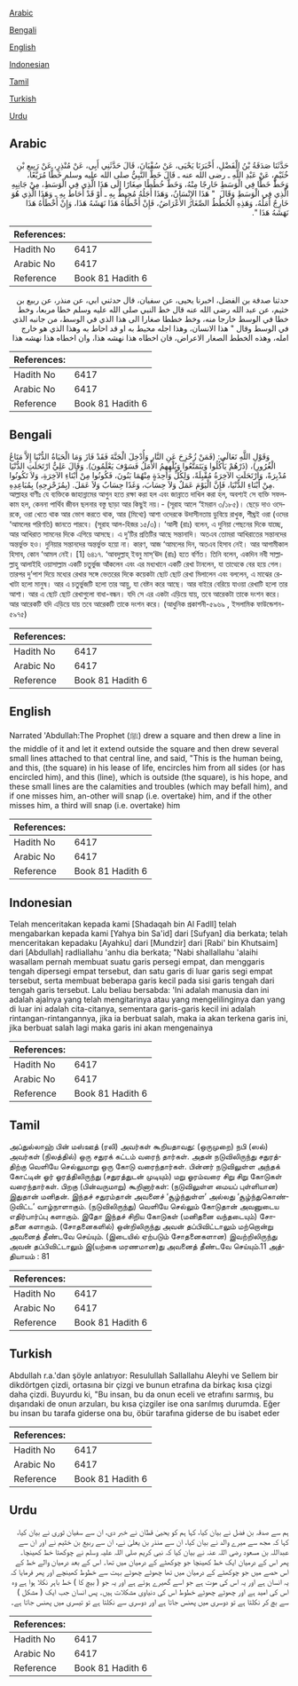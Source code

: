 [Arabic](#arabic)

[Bengali](#bengali)

[English](#english)

[Indonesian](#indonesian)

[Tamil](#tamil)

[Turkish](#turkish)

[Urdu](#urdu)

## Arabic


<div dir="rtl" lang="ar" style={{fontSize:'larger',backgroundColor:'#f8f9fa',padding:20}}>
حَدَّثَنَا صَدَقَةُ بْنُ الْفَضْلِ، أَخْبَرَنَا يَحْيَى، عَنْ سُفْيَانَ، قَالَ حَدَّثَنِي أَبِي، عَنْ مُنْذِرٍ، عَنْ رَبِيعِ بْنِ خُثَيْمٍ، عَنْ عَبْدِ اللَّهِ ـ رضى الله عنه ـ قَالَ خَطَّ النَّبِيُّ صلى الله عليه وسلم خَطًّا مُرَبَّعًا، وَخَطَّ خَطًّا فِي الْوَسَطِ خَارِجًا مِنْهُ، وَخَطَّ خُطُطًا صِغَارًا إِلَى هَذَا الَّذِي فِي الْوَسَطِ، مِنْ جَانِبِهِ الَّذِي فِي الْوَسَطِ وَقَالَ ‏ "‏ هَذَا الإِنْسَانُ، وَهَذَا أَجَلُهُ مُحِيطٌ بِهِ ـ أَوْ قَدْ أَحَاطَ بِهِ ـ وَهَذَا الَّذِي هُوَ خَارِجٌ أَمَلُهُ، وَهَذِهِ الْخُطُطُ الصِّغَارُ الأَعْرَاضُ، فَإِنْ أَخْطَأَهُ هَذَا نَهَشَهُ هَذَا، وَإِنْ أَخْطَأَهُ هَذَا نَهَشَهُ هَذَا ‏"‏‏.‏
</div>
<div style={{backgroundColor:'#f8f9fa',padding:20, marginBottom: 10}}><table> <thead> <tr> <th>References:</th> <th></th> </tr> </thead> <tbody><tr><td>Hadith No</td><td>6417</td></tr><tr><td>Arabic No</td><td>6417</td></tr><tr><td>Reference</td><td>Book 81 Hadith 6</td></tr></tbody></table></div>


<div dir="rtl" lang="ar" style={{fontSize:'larger',backgroundColor:'#f8f9fa',padding:20}}>
حدثنا صدقة بن الفضل، اخبرنا يحيى، عن سفيان، قال حدثني ابي، عن منذر، عن ربيع بن خثيم، عن عبد الله رضى الله عنه قال خط النبي صلى الله عليه وسلم خطا مربعا، وخط خطا في الوسط خارجا منه، وخط خططا صغارا الى هذا الذي في الوسط، من جانبه الذي في الوسط وقال " هذا الانسان، وهذا اجله محيط به او قد احاط به وهذا الذي هو خارج امله، وهذه الخطط الصغار الاعراض، فان اخطاه هذا نهشه هذا، وان اخطاه هذا نهشه هذا
</div>
<div style={{backgroundColor:'#f8f9fa',padding:20, marginBottom: 10}}><table> <thead> <tr> <th>References:</th> <th></th> </tr> </thead> <tbody><tr><td>Hadith No</td><td>6417</td></tr><tr><td>Arabic No</td><td>6417</td></tr><tr><td>Reference</td><td>Book 81 Hadith 6</td></tr></tbody></table></div>

## Bengali


<div dir="ltr" lang="bn" style={{fontSize:'larger',backgroundColor:'#f8f9fa',padding:20}}>
وَقَوْلِ اللَّهِ تَعَالَى: (فَمَنْ زُحْزِحَ عَنِ النَّارِ وَأُدْخِلَ الْجَنَّةَ فَقَدْ فَازَ وَمَا الْحَيَاةُ الدُّنْيَا إِلاَّ مَتَاعُ الْغُرُورِ)، (ذَرْهُمْ يَأْكُلُوا وَيَتَمَتَّعُوا وَيُلْهِهِمُ الأَمَلُ فَسَوْفَ يَعْلَمُونَ). وَقَالَ عَلِيٌّ ارْتَحَلَتِ الدُّنْيَا مُدْبِرَةً، وَارْتَحَلَتِ الآخِرَةُ مُقْبِلَةً، وَلِكُلِّ وَاحِدَةٍ مِنْهُمَا بَنُونَ، فَكُونُوا مِنْ أَبْنَاءِ الآخِرَةِ، وَلاَ تَكُونُوا مِنْ أَبْنَاءِ الدُّنْيَا، فَإِنَّ الْيَوْمَ عَمَلٌ وَلاَ حِسَابَ، وَغَدًا حِسَابٌ وَلاَ عَمَلَ. (بِمُزَحْزِحِهِ) بِمُبَاعِدِهِ. আল্লাহর বাণীঃ যে ব্যক্তিকে জাহান্নামের আগুন হতে রক্ষা করা হল এবং জান্নাতে দাখিল করা হল, অবশ্যই সে ব্যক্তি সফলকাম হল, কেননা পার্থিব জীবন ছলনার বস্তু ছাড়া আর কিছুই নয়।- (সূরাহ আলে ‘ইমরান ৩/১৮৫)। ছেড়ে দাও ওদেরকে, ওরা খেতে থাক আর ভোগ করতে থাক, আর (মিথ্যে) আশা ওদেরকে উদাসীনতায় ডুবিয়ে রাখুক, শীঘ্রই ওরা (ওদের ‘আমলের পরিণতি) জানতে পারবে। (সূরাহ আল-হিজর ১৫/৩)। ‘আলী (রাঃ) বলেন, এ দুনিয়া পেছনের দিকে যাচ্ছে, আর আখিরাত সামনের দিকে এগিয়ে আসছে। এ দু’টির প্রতিটির আছে সন্তানাদি। অতএব তোমরা আখিরাতের সন্তানদের অন্তর্ভুক্ত হও। দুনিয়ার সন্তানদের অন্তর্ভুক্ত হয়ো না। কারণ, আজ ‘আমলের দিন, অতএব হিসাব নেই। আর আগামীকাল হিসাব, কোন ‘আমল নেই। [1] ৬৪১৭. ‘আবদুল্লাহ্ ইবনু মাস্‘ঊদ (রাঃ) হতে বর্ণিত। তিনি বলেন, একদিন নবী সাল্লাল্লাহু আলাইহি ওয়াসাল্লাম একটি চতুর্ভুজ আঁকলেন এবং এর মধ্যখানে একটি রেখা টানলেন, যা তাত্থেকে বের হয়ে গেল। তারপর দু’পাশ দিয়ে মধ্যের রেখার সঙ্গে ভেতরের দিকে কয়েকটা ছোট ছোট রেখা মিলালেন এবং বললেন, এ মাঝের রেখাটা হলো মানুষ। আর এ চতুর্ভুজটি হলো তার আয়ু, যা বেষ্টন করে আছে। আর বাইরে বেরিয়ে যাওয়া রেখাটি হলো তার আশা। আর এ ছোট ছোট রেখাগুলো বাধা-বন্ধন। যদি সে এর একটা এড়িয়ে যায়, তবে আরেকটা তাকে দংশন করে। আর আরেকটি যদি এড়িয়ে যায় তবে আরেকটি তাকে দংশন করে। (আধুনিক প্রকাশনী-৫৯৬৯ , ইসলামিক ফাউন্ডেশন- ৫৯৭৫)
</div>
<div style={{backgroundColor:'#f8f9fa',padding:20, marginBottom: 10}}><table> <thead> <tr> <th>References:</th> <th></th> </tr> </thead> <tbody><tr><td>Hadith No</td><td>6417</td></tr><tr><td>Arabic No</td><td>6417</td></tr><tr><td>Reference</td><td>Book 81 Hadith 6</td></tr></tbody></table></div>

## English


<div dir="ltr" lang="en" style={{fontSize:'larger',backgroundColor:'#f8f9fa',padding:20}}>
Narrated 'Abdullah:The Prophet (ﷺ) drew a square and then drew a line in the middle of it and let it extend outside the square and then drew several small lines attached to that central line, and said, "This is the human being, and this, (the square) in his lease of life, encircles him from all sides (or has encircled him), and this (line), which is outside (the square), is his hope, and these small lines are the calamities and troubles (which may befall him), and if one misses him, an-other will snap (i.e. overtake) him, and if the other misses him, a third will snap (i.e. overtake) him
</div>
<div style={{backgroundColor:'#f8f9fa',padding:20, marginBottom: 10}}><table> <thead> <tr> <th>References:</th> <th></th> </tr> </thead> <tbody><tr><td>Hadith No</td><td>6417</td></tr><tr><td>Arabic No</td><td>6417</td></tr><tr><td>Reference</td><td>Book 81 Hadith 6</td></tr></tbody></table></div>

## Indonesian


<div dir="ltr" lang="id" style={{fontSize:'larger',backgroundColor:'#f8f9fa',padding:20}}>
Telah menceritakan kepada kami [Shadaqah bin Al Fadll] telah mengabarkan kepada kami [Yahya bin Sa'id] dari [Sufyan] dia berkata; telah menceritakan kepadaku [Ayahku] dari [Mundzir] dari [Rabi' bin Khutsaim] dari [Abdullah] radliallahu 'anhu dia berkata; "Nabi shallallahu 'alaihi wasallam pernah membuat suatu garis persegi empat, dan menggaris tengah dipersegi empat tersebut, dan satu garis di luar garis segi empat tersebut, serta membuat beberapa garis kecil pada sisi garis tengah dari tengah garis tersebut. Lalu beliau bersabda: 'Ini adalah manusia dan ini adalah ajalnya yang telah mengitarinya atau yang mengelilinginya dan yang di luar ini adalah cita-citanya, sementara garis-garis kecil ini adalah rintangan-rintangannya, jika ia berbuat salah, maka ia akan terkena garis ini, jika berbuat salah lagi maka garis ini akan mengenainya
</div>
<div style={{backgroundColor:'#f8f9fa',padding:20, marginBottom: 10}}><table> <thead> <tr> <th>References:</th> <th></th> </tr> </thead> <tbody><tr><td>Hadith No</td><td>6417</td></tr><tr><td>Arabic No</td><td>6417</td></tr><tr><td>Reference</td><td>Book 81 Hadith 6</td></tr></tbody></table></div>

## Tamil


<div dir="ltr" lang="ta" style={{fontSize:'larger',backgroundColor:'#f8f9fa',padding:20}}>
அப்துல்லாஹ் பின் மஸ்ஊத் (ரலி) அவர்கள் கூறியதாவது: (ஒருமுறை) நபி (ஸல்) அவர்கள் (நிலத்தில்) ஒரு சதுரக் கட்டம் வரைந் தார்கள். அதன் நடுவிலிருந்து சதுரத்திற்கு வெளியே செல்லுமாறு ஒரு கோடு வரைந்தார்கள். பின்னர் நடுவிலுள்ள அந்தக் கோட்டின் ஓர் ஓரத்திலிருந்து (சதுரத்துடன் முடியும்) மறு ஓரம்வரை சிறு சிறு கோடுகள் வரைந்தார்கள். பிறகு (பின்வருமாறு) கூறினார்கள்: (நடுவிலுள்ள மையப் புள்ளியான) இதுதான் மனிதன். இந்தச் சதுரம்தான் அவனைச் ‘சூழ்ந்துள்ள’ அல்லது ‘சூழ்ந்துகொண்டுவிட்ட’ வாழ்நாளாகும். (நடுவிலிருந்து) வெளியே செல்லும் கோடுதான் அவனுடைய எதிர்பார்ப்பு களாகும். இதோ இந்தச் சிறிய கோடுகள் (மனிதனை வந்தடையும்) சோதனை களாகும். (சோதனைகளில்) ஒன்றிலிருந்து அவன் தப்பிவிட்டாலும் மற்றொன்று அவனைத் தீண்டவே செய்யும். (இடையில் ஏற்படும் சோதனைகளான) இவற்றிலிருந்து அவன் தப்பிவிட்டாலும் இ(யற்கை மரணமான)து அவனைத் தீண்டவே செய்யும்.11 அத்தியாயம் : 81
</div>
<div style={{backgroundColor:'#f8f9fa',padding:20, marginBottom: 10}}><table> <thead> <tr> <th>References:</th> <th></th> </tr> </thead> <tbody><tr><td>Hadith No</td><td>6417</td></tr><tr><td>Arabic No</td><td>6417</td></tr><tr><td>Reference</td><td>Book 81 Hadith 6</td></tr></tbody></table></div>

## Turkish


<div dir="ltr" lang="tr" style={{fontSize:'larger',backgroundColor:'#f8f9fa',padding:20}}>
Abdullah r.a.'dan şöyle anlatıyor: Resulullah Sallallahu Aleyhi ve Sellem bir dikdörtgen çizdi, ortasına bir çizgi ve bunun etrafına da birkaç kısa çizgi daha çizdi. Buyurdu ki, "Bu insan, bu da onun eceli ve etrafını sarmış, bu dışarıdaki de onun arzuları, bu kısa çizgiler ise ona sarılmış durumda. Eğer bu insan bu tarafa giderse ona bu, öbür tarafına giderse de bu isabet eder
</div>
<div style={{backgroundColor:'#f8f9fa',padding:20, marginBottom: 10}}><table> <thead> <tr> <th>References:</th> <th></th> </tr> </thead> <tbody><tr><td>Hadith No</td><td>6417</td></tr><tr><td>Arabic No</td><td>6417</td></tr><tr><td>Reference</td><td>Book 81 Hadith 6</td></tr></tbody></table></div>

## Urdu


<div dir="rtl" lang="ur" style={{fontSize:'larger',backgroundColor:'#f8f9fa',padding:20}}>
ہم سے صدقہ بن فضل نے بیان کیا، کہا ہم کو یحییٰ قطان نے خبر دی، ان سے سفیان ثوری نے بیان کیا، کہا کہ مجھ سے میرے والد نے بیان کیا، ان سے منذر بن یعلیٰ نے، ان سے ربیع بن خثیم نے اور ان سے عبداللہ بن مسعود رضی اللہ عنہ نے بیان کیا کہ نبی کریم صلی اللہ علیہ وسلم نے چوکھٹا خط کھینچا۔ پھر اس کے درمیان ایک خط کھینچا جو چوکھٹے کے درمیان میں تھا۔ اس کے بعد درمیان والے خط کے اس حصے میں جو چوکھٹے کے درمیان میں تھا چھوٹے چھوٹے بہت سے خطوط کھینچے اور پھر فرمایا کہ یہ انسان ہے اور یہ اس کی موت ہے جو اسے گھیرے ہوئے ہے اور یہ جو ( بیچ کا ) خط باہر نکلا ہوا ہے وہ اس کی امید ہے اور چھوٹے چھوٹے خطوط اس کی دنیاوی مشکلات ہیں۔ پس انسان جب ایک ( مشکل ) سے بچ کر نکلتا ہے تو دوسری میں پھنس جاتا ہے اور دوسری سے نکلتا ہے تو تیسری میں پھنس جاتا ہے۔
</div>
<div style={{backgroundColor:'#f8f9fa',padding:20, marginBottom: 10}}><table> <thead> <tr> <th>References:</th> <th></th> </tr> </thead> <tbody><tr><td>Hadith No</td><td>6417</td></tr><tr><td>Arabic No</td><td>6417</td></tr><tr><td>Reference</td><td>Book 81 Hadith 6</td></tr></tbody></table></div>